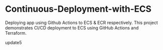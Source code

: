 # Continuous-Deployment-with-ECS
Deploying app using Github Actions to ECS &amp; ECR respectively.
This project demonstrates CI/CD deployment to ECS using GitHub Actions and Terraform.


update5